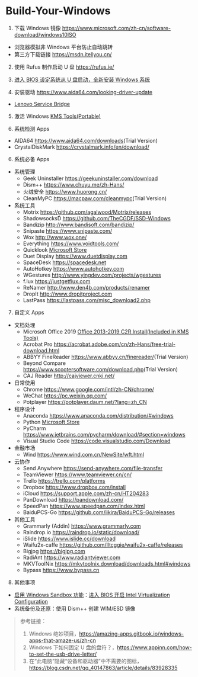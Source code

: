 # Build-Your-Windows

1. 下载 Windows 镜像 <https://www.microsoft.com/zh-cn/software-download/windows10ISO> 

- 浏览器模拟非 Windows 平台防止自动跳转
- 第三方下载链接 <https://msdn.itellyou.cn/>

2. 使用 Rufus 制作启动 U 盘 <https://rufus.ie/>

3. [进入 BIOS 设定系统从 U 盘启动，全新安装 Windows 系统](http://www.upanok.com/jiaocheng/68.html)

4. 安装驱动 <https://www.aida64.com/looking-driver-update>
- [Lenovo Service Bridge](https://pcsupport.lenovo.com/us/zh/solutions/ht104055#d)

5. 激活 Windows [KMS Tools(Portable)](https://kms-activator.net/)

5. 系统检测 Apps
- AIDA64 <https://www.aida64.com/downloads>(Trial Version)
- CrystalDiskMark <https://crystalmark.info/en/download/>

6. 系统必备 Apps
- 系统管理
    - Geek Uninstaller <https://geekuninstaller.com/download>
    - Dism++ <https://www.chuyu.me/zh-Hans/>
    - 火绒安全 <https://www.huorong.cn/>
    - CleanMyPC <https://macpaw.com/cleanmypc>(Trial Version)
- 系统工具
    - Motrix <https://github.com/agalwood/Motrix/releases>
    - ShadowsocksD <https://github.com/TheCGDF/SSD-Windows>
    - Bandizip <http://www.bandisoft.com/bandizip/>
    - Snipaste <https://www.snipaste.com/>
    - Wox <http://www.wox.one/>
    - Everything <https://www.voidtools.com/>
    - Quicklook [Microsoft Store](https://www.microsoft.com/zh-cn/p/quicklook/9nv4bs3l1h4s?activetab=pivot:overviewtab)
    - Duet Display <https://www.duetdisplay.com>
    - SpaceDesk <https://spacedesk.net>
    - AutoHotkey <https://www.autohotkey.com>
    - WGestures <http://www.yingdev.com/projects/wgestures>
    - f.lux <https://justgetflux.com>
    - ReNamer <http://www.den4b.com/products/renamer>
    - DropIt <http://www.dropitproject.com>
    - LastPass <https://lastpass.com/misc_download2.php>

7. 自定义 Apps
- 文档处理
    - Microsoft Office 2019 [Office 2013-2019 C2R Install(Included in KMS Tools)](https://kms-activator.net/)
    - Acrobat Pro <https://acrobat.adobe.com/cn/zh-Hans/free-trial-download.html>
    - ABBYY FineReader <https://www.abbyy.cn/finereader/>(Trial Version)
    - Beyond Compare <https://www.scootersoftware.com/download.php>(Trial Version)
    - CAJ Reader <http://cajviewer.cnki.net/>
- 日常使用
    - Chrome <https://www.google.com/intl/zh-CN/chrome/>
    - WeChat <https://pc.weixin.qq.com/>
    - Potplayer <https://potplayer.daum.net/?lang=zh_CN>
- 程序设计
    - Anaconda <https://www.anaconda.com/distribution/#windows>
    - Python [Microsoft Store](https://www.microsoft.com/zh-cn/p/python-37/9nj46sx7x90p?activetab=pivot:overviewtab)
    - PyCharm <https://www.jetbrains.com/pycharm/download/#section=windows>
    - Visual Studio Code <https://code.visualstudio.com/Download>
- 金融市场
    - Wind <https://www.wind.com.cn/NewSite/wft.html>
- 云协作
    - Send Anywhere <https://send-anywhere.com/file-transfer>
    - TeamViewer <https://www.teamviewer.cn/cn/>
    - Trello <https://trello.com/platforms>
    - Dropbox <https://www.dropbox.com/install>
    - iCloud <https://support.apple.com/zh-cn/HT204283>
    - PanDownload <https://pandownload.com/>
    - SpeedPan <https://www.speedpan.com/index.html>
    - BaiduPCS-Go <https://github.com/iikira/BaiduPCS-Go/releases>
- 其他工具
    - Grammarly (Addin) <https://www.grammarly.com>
    - Raindrop.io <https://raindrop.io/static/download/>
    - iSlide <https://www.islide.cc/download>
    - Waifu2x-caffe <https://github.com/lltcggie/waifu2x-caffe/releases>
    - Bigjpg <https://bigjpg.com>
    - RadiAnt <https://www.radiantviewer.com>
    - MKVToolNix <https://mkvtoolnix.download/downloads.html#windows>
    - Bypass <https://www.bypass.cn>

8. 其他事项
- [启用 Windows Sandbox 功能](https://www.windows10.pro/windows-sandbox-inprivate-desktop/)：[进入 BIOS 开启 Intel Virtualization Configuration](https://www.windows10.pro/how-to-see-if-the-computer-can-run-hyper-v-virtual-machines/) 
- 系统备份及还原：使用 Dism++ 创建 WIM/ESD 镜像



> 参考链接：
> 1. Windows 绝妙项目，<https://amazing-apps.gitbook.io/windows-apps-that-amaze-us/zh-cn>
> 2. Windows 下如何固定 U 盘的盘符？，<https://www.appinn.com/how-to-set-the-usb-drive-letter/>
> 3. 在“此电脑”隐藏“设备和驱动器”中不需要的图标，<https://blog.csdn.net/qq_40147863/article/details/83928335>
